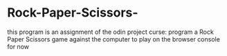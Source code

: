 # Rock-Paper-Scissors-

this program is an assignment of the odin project curse:
program a Rock Paper Scissors game against the computer to play on the browser console for now
